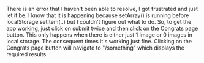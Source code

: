 There is an error that I haven't been able to resolve, I got frustrated and just let it be. I know that it is happening because setArray() is running before localStorage.setItem(..) but I couldn't figure out what to do. So, to get the app working, just click on submit twice and then click on the Congrats page button. This only happens when there is either just 1 image or 0 images in local storage. The ocnsequent times it's working just fine. Clicking on the Congrats page button will navigate to "/something" which displays the required results
